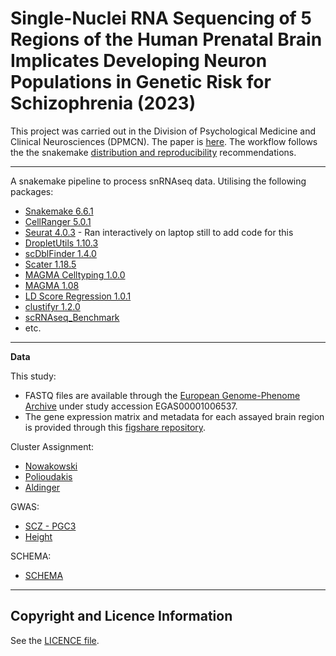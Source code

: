 # Single-Nuclei RNA Sequencing of 5 Regions of the Human Prenatal Brain Implicates Developing Neuron Populations in Genetic Risk for Schizophrenia (2023)

This project was carried out in the Division of Psychological Medicine and Clinical Neurosciences (DPMCN). The paper is [here](https://www.biologicalpsychiatryjournal.com/article/S0006-3223(22)01404-4/fulltext). The workflow follows the the snakemake [distribution and reproducibility](https://snakemake.readthedocs.io/en/stable/snakefiles/deployment.html) recommendations. 

***

A snakemake pipeline to process snRNAseq data. Utilising the following packages:

+ [Snakemake 6.6.1](https://snakemake.readthedocs.io/en/stable/)
+ [CellRanger 5.0.1](https://support.10xgenomics.com/single-cell-gene-expression/software/pipelines/5.0/what-is-cell-ranger)
+ [Seurat 4.0.3](https://satijalab.org/seurat/articles/get_started.html) - Ran interactively on laptop still to add code for this
+ [DropletUtils 1.10.3](https://bioconductor.org/packages/release/bioc/html/DropletUtils.html)
+ [scDblFinder 1.4.0](https://bioconductor.org/packages/release/bioc/html/scDblFinder.html)
+ [Scater 1.18.5](https://bioconductor.org/packages/release/bioc/html/scater.html)
+ [MAGMA Celltyping 1.0.0](https://github.com/neurogenomics/MAGMA_Celltyping)
+ [MAGMA 1.08](https://ctg.cncr.nl/software/magma)
+ [LD Score Regression 1.0.1](https://github.com/bulik/ldsc)
+ [clustifyr 1.2.0](https://bioconductor.org/packages/release/bioc/html/clustifyr.html)
+ [scRNAseq_Benchmark](https://github.com/tabdelaal/scRNAseq_Benchmark)
+ etc.

***

**Data**

This study:

+ FASTQ files are available through the [European Genome-Phenome Archive](https://ega-archive.org/studies/EGAS00001006537) under study accession EGAS00001006537.
+ The gene expression matrix and metadata for each assayed brain region is provided through this [figshare repository](https://figshare.com/articles/dataset/11629311).

Cluster Assignment:

+ [Nowakowski](https://github.com/rnabioco/clustifyrdata/raw/master/data/ref_cortex_dev.rda)
+ [Polioudakis](http://solo.bmap.ucla.edu/shiny/webapp/)
+ [Aldinger](https://static-content.springer.com/esm/art%3A10.1038%2Fs41593-021-00872-y/MediaObjects/41593_2021_872_MOESM3_ESM.xlsx)

GWAS:

+ [SCZ - PGC3](https://doi.org/10.6084/m9.figshare.14672178)
+ [Height](https://portals.broadinstitute.org/collaboration/giant/index.php/GIANT_consortium_data_files)

SCHEMA:

+ [SCHEMA](https://schema.broadinstitute.org/results)

***

## Copyright and Licence Information

See the [LICENCE file](LICENCE.md).

